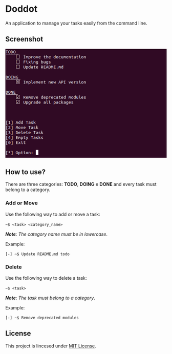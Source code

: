 # Doddot

An application to manage your tasks easily from the command line.

## Screenshot

<img src="screenshot/doddot.png" alt="Doddot screenshot">

## How to use?

There are three categories: **TODO**, **DOING** e **DONE** and every task must belong to a category.

### Add or Move

Use the following way to add or move a task:

`~$ <task> <category_name>`

***Note***: *The category name must be in lowercase*.

Example:

```
[-] ~$ Update README.md todo
```

### Delete

Use the following way to delete a task:

`~$ <task>`

***Note***: *The task must belong to a category*.

Example:

```
[-] ~$ Remove deprecated modules
```

## License

This project is lincesed under [MIT License](LICENSE).

